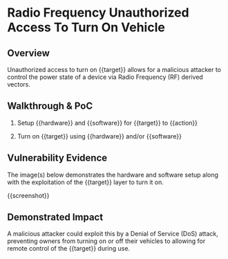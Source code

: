 # Radio Frequency Unauthorized Access To Turn On Vehicle

## Overview

<!--
Provide a 1-2 sentence description - see http://cveproject.github.io/docs/content/key-details-phrasing.pdf for tips

This format is a good guide:
[VULNTYPE] in [COMPONENT] in [APPLICATION] allows [ATTACKER] to [IMPACT] via [VECTOR] 
-->

Unauthorized access to turn on {{target}} allows for a malicious attacker to control the power state of a device via Radio Frequency (RF) derived vectors.

## Walkthrough & PoC

<!--
Provide a step-by-step walkthrough on how to access the vulnerable injection point, and how to exploit the vulnerability.
Adding a dot-pointed walkthrough with relevant screenshots will speed triage time and result in faster rewards!
-->

1. Setup {{hardware}} and {{software}} for {{target}} to {{action}}

1. Turn on {{target}} using {{hardware}} and/or {{software}}

## Vulnerability Evidence

<!--
Your submission MUST include evidence of the vulnerability and not be theoretical in nature.

For an infotainment vulnerability, please include detailed instructions that can be followed to easily demonstrate and reproduce the issue. 
-->

The image(s) below demonstrates the hardware and software setup along with the exploitation of the {{target}} layer to turn it on.

{{screenshot}}

## Demonstrated Impact

<!--
Attempt to completely stop the vehicle for functioning if the infotainment system controls mechanical aspect of the vehicle. If this is possible, provide a full proof-of-concept here.
--> 

A malicious attacker could exploit this by a Denial of Service (DoS) attack, preventing owners from turning on or off their vehicles to allowing for remote control of the {{target}} during use.

